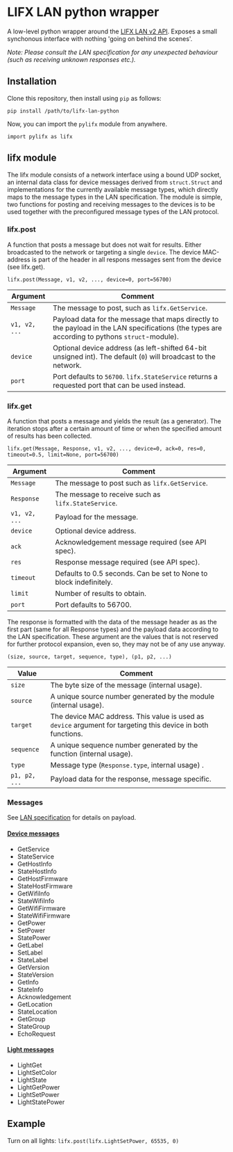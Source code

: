 # LIFX LAN python wrapper

A low-level python wrapper around the [LIFX LAN v2 API](http://lan.developer.lifx.com/docs/introduction). Exposes a small synchonous interface with nothing 'going on behind the scenes'.

*Note: Please consult the LAN specification for any unexpected behaviour (such as receiving unknown responses etc.).*

## Installation

Clone this repository, then install using `pip` as follows:

`pip install /path/to/lifx-lan-python`

Now, you can import the `pylifx` module from anywhere.

`import pylifx as lifx`

## lifx module
The lifx module consists of a network interface using a bound UDP socket, an internal data class for device messages derived from `struct.Struct` and implementations for the currently available message types, which directly maps to the message types in the LAN specification. The module is simple, two functions for posting and receiving messages to the devices is to be used together with the preconfigured message types of the LAN protocol. 

### lifx.post
A function that posts a message but does not wait for results. Either broadcasted to the network or targeting a single `device`. The device MAC-address is part of the header in all respons messages sent from the device (see lifx.get).

`lifx.post(Message, v1, v2, ..., device=0, port=56700)`

Argument      | Comment
------------- | -------------
`Message`     | The message to post, such as `lifx.GetService`.
`v1, v2, ...` | Payload data for the message that maps directly to the payload in the LAN specifications (the types are according to pythons `struct`-module).
`device`      | Optional device address (as left-shifted 64-bit unsigned int). The default (`0`) will broadcast to the network.
`port`        | Port defaults to `56700`. `lifx.StateService` returns a requested port that can be used instead.

### lifx.get
A function that posts a message and yields the result (as a generator). The iteration stops after a certain amount of time or when the specified amount of results has been collected.

`lifx.get(Message, Response, v1, v2, ..., device=0, ack=0, res=0, timeout=0.5, limit=None, port=56700)`

Argument      | Comment
------------- | -------------
`Message`     | The message to post such as `lifx.GetService`.
`Response`    | The message to receive such as `lifx.StateService`.
`v1, v2, ...` | Payload for the message.
`device`      | Optional device address.
`ack`         | Acknowledgement message required (see API spec).
`res`         | Response message required (see API spec).
`timeout`     | Defaults to 0.5 seconds. Can be set to None to block indefinitely. 
`limit`       | Number of results to obtain.
`port`        | Port defaults to 56700.

The response is formatted with the data of the message header as as the first part (same for all Response types) and the payload data according to the LAN specification. These argument are the values that is not reserved for further protocol expansion, even so, they may not be of any use anyway.

`(size, source, target, sequence, type), (p1, p2, ...)`

Value         | Comment
------------- | -------------
`size`        | The byte size of the message (internal usage).
`source`      | A unique source number generated by the module (internal usage).
`target`      | The device MAC address. This value is used as `device` argument for targeting this device in both functions.
`sequence`    | A unique sequence number generated by the function (internal usage).
`type`        | Message type (`Response.type`, internal usage) .
`p1, p2, ...` | Payload data for the response, message specific.

### Messages
See [LAN specification](http://lan.developer.lifx.com/docs/device-messages) for details on payload.

#### [Device messages](http://lan.developer.lifx.com/docs/device-messages)
* GetService
* StateService
* GetHostInfo
* StateHostInfo
* GetHostFirmware
* StateHostFirmware
* GetWifiInfo
* StateWifiInfo
* GetWifiFirmware
* StateWifiFirmware
* GetPower
* SetPower
* StatePower
* GetLabel
* SetLabel
* StateLabel
* GetVersion
* StateVersion
* GetInfo
* StateInfo
* Acknowledgement
* GetLocation
* StateLocation
* GetGroup
* StateGroup
* EchoRequest

#### [Light messages](http://lan.developer.lifx.com/docs/light-messages)
* LightGet
* LightSetColor
* LightState
* LightGetPower
* LightSetPower
* LightStatePower


## Example

Turn on all lights:
`lifx.post(lifx.LightSetPower, 65535, 0)`
